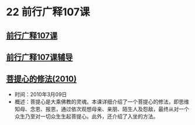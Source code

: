 # 22 前行广释107课

## [前行广释107课](https://huidengchanxiu.net/refs/qxgs/qxgs-09ptx#前行广释第107课)

## [前行广释107课辅导](https://huidengchanxiu.net/refs/qxgs/fudao/qxgsfd-09ptx#前行广释第107课辅导)

## [菩提心的修法(2010)](https://www.fohuifayu.com/index.php/huideng-jiangtang/fofa-jianxiu/puti-xin/703-l10031)

- 时间：2010年3月09日
- 概述：菩提心是大乘佛教的灵魂。本课详细介绍了一个菩提心的修法，即思维知母、念恩、报恩，通过依次观想母亲、亲朋、陌生人及怨敌，最终从对一个众生乃至对一切众生生起菩提心。此外，还介绍了入坐的方法。

